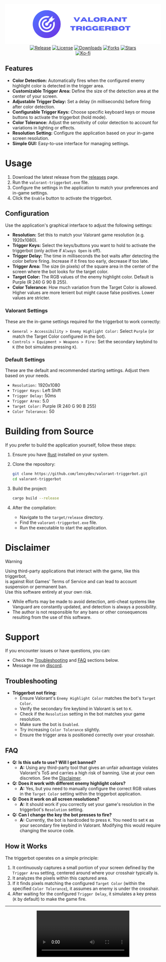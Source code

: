 <div align = "center">
  <img src = "../assets/header.png" alt = "header" />
  <br />
  <a href = "https://github.com/lencydev/valorant-triggerbot/releases/latest"><img src = "https://img.shields.io/github/v/release/lencydev/valorant-triggerbot?style=flat-square&color=5864F9" alt = "Release" /></a>
  <a href = "https://github.com/lencydev/valorant-triggerbot/blob/main/LICENSE"><img src = "https://img.shields.io/github/license/lencydev/valorant-triggerbot?style=flat-square&color=5864F9" alt = "License" /></a>
  <a href = "https://github.com/lencydev/valorant-triggerbot/releases"><img src = "https://img.shields.io/github/downloads/lencydev/valorant-triggerbot/total?style=flat-square&color=5864F9" alt = "Downloads" /></a>
  <a href = "https://github.com/lencydev/valorant-triggerbot/forks?include=active,archived,inactive,network&page=1&period=&sort_by=last_updated"><img src = "https://img.shields.io/github/forks/lencydev/valorant-triggerbot?style=flat-square&color=5864F9" alt = "Forks" /></a>
  <a href = "https://github.com/lencydev/valorant-triggerbot/stargazers"><img src = "https://img.shields.io/github/stars/lencydev/valorant-triggerbot?style=flat-square&color=5864F9" alt = "Stars" /></a>
  <br />
  <a href = "https://ko-fi.com/lencydev"><img src = "https://img.shields.io/badge/Supports%20on%20Ko--fi-FF6433?logo=ko-fi&logoColor=FFF&style=flat-square" alt = "Ko-fi" /></a>
</div>

## Features
- **Color Detection:** Automatically fires when the configured enemy highlight color is detected in the trigger area.
- **Customizable Trigger Area:** Define the size of the detection area at the center of your screen.
- **Adjustable Trigger Delay:** Set a delay (in milliseconds) before firing after color detection.
- **Configurable Trigger Keys:** Choose specific keyboard keys or mouse buttons to activate the triggerbot (hold mode).
- **Color Tolerance:** Adjust the sensitivity of color detection to account for variations in lighting or effects.
- **Resolution Setting:** Configure the application based on your in-game screen resolution.
- **Simple GUI:** Easy-to-use interface for managing settings.

# Usage
1. Download the latest release from the [releases](https://github.com/lencydev/valorant-triggerbot/releases) page.
2. Run the `valorant-triggerbot.exe` file.
3. Configure the settings in the application to match your preferences and in-game settings.
4. Click the `Enable` button to activate the triggerbot.

## Configuration
Use the application's graphical interface to adjust the following settings:

- **Resolution:** Set this to match your Valorant game resolution (e.g. 1920x1080).
- **Trigger Keys:** Select the keys/buttons you want to hold to activate the triggerbot (only active if `Always Open` is off).
- **Trigger Delay:** The time in milliseconds the bot waits after detecting the color before firing. Increase if it fires too early, decrease if too late.
- **Trigger Area:** The size (in pixels) of the square area in the center of the screen where the bot looks for the target color.
- **Target Color:** The RGB values of the enemy highlight color. Default is Purple (R 240 G 90 B 255).
- **Color Tolerance:** How much variation from the Target Color is allowed. Higher values are more lenient but might cause false positives. Lower values are stricter.

### Valorant Settings
These are the in-game settings required for the triggerbot to work correctly:
- `General > Accessibility > Enemy Highlight Color:` Select `Purple` (or match the Target Color configured in the bot).
- `Controls > Equipment > Weapons > Fire:` Set the secondary keybind to `K` (the bot simulates pressing `K`).

### Default Settings
These are the default and recommended starting settings.
Adjust them based on your needs.
- `Resolution:` 1920x1080
- `Trigger Keys:` Left Shift
- `Trigger Delay:` 50ms
- `Trigger Area:` 5.0
- `Target Color:` Purple (R 240 G 90 B 255)
- `Color Tolerance:` 50

# Building from Source
If you prefer to build the application yourself, follow these steps:

1. Ensure you have [Rust](https://www.rust-lang.org/tools/install) installed on your system.
2. Clone the repository:

   ```bash
   git clone https://github.com/lencydev/valorant-triggerbot.git
   cd valorant-triggerbot
   ```
3. Build the project:

   ```bash
   cargo build --release
   ```
4. After the compilation:
   - Navigate to the `target/release` directory.
   - Find the `valorant-triggerbot.exe` file.
   - Run the executable to start the application.

# Disclaimer
> [!WARNING]
> Using third-party applications that interact with the game, like this triggerbot,<br />
> is against Riot Games' Terms of Service and can lead to account suspension or permanent ban.<br />
> Use this software entirely at your own risk.

- While efforts may be made to avoid detection, anti-cheat systems like Vanguard are constantly updated, and detection is always a possibility.
- The author is not responsible for any bans or other consequences resulting from the use of this software.

# Support
If you encounter issues or have questions, you can:
- Check the [Troubleshooting](#troubleshooting) and [FAQ](#faq) sections below.
- Message me on [discord](https://discord.com/users/313738210729656332).

## Troubleshooting
- **Triggerbot not firing:**
    - Ensure Valorant's `Enemy Highlight Color` matches the bot's `Target Color`.
    - Verify the secondary fire keybind in Valorant is set to `K`.
    - Check if the `Resolution` setting in the bot matches your game resolution.
    - Make sure the bot is `Enabled`.
    - Try increasing `Color Tolerance` slightly.
    - Ensure the trigger area is positioned correctly over your crosshair.

## FAQ
- **Q: Is this safe to use? Will I get banned?**
  - **A:** Using any third-party tool that gives an unfair advantage violates Valorant's ToS and carries a high risk of banning. Use at your own discretion. See the [Disclaimer](#disclaimer).
- **Q: Does it work with different enemy highlight colors?**
  - **A:** Yes, but you need to manually configure the correct RGB values in the `Target Color` setting within the triggerbot application.
- **Q: Does it work on all screen resolutions?**
  - **A:** It should work if you correctly set your game's resolution in the triggerbot's `Resolution` setting.
- **Q: Can I change the key the bot presses to fire?**
  - **A:** Currently, the bot is hardcoded to press `K`. You need to set `K` as your secondary fire keybind in Valorant. Modifying this would require changing the source code.

## How it Works
The triggerbot operates on a simple principle:
1. It continuously captures a small portion of your screen defined by the `Trigger Area` setting, centered around where your crosshair typically is.
2. It analyzes the pixels within this captured area.
3. If it finds pixels matching the configured `Target Color` (within the specified `Color Tolerance`), it assumes an enemy is under the crosshair.
4. After waiting for the configured `Trigger Delay`, it simulates a key press (`K` by default) to make the game fire.

<hr />

<div align = "center">
  <video src = "https://github.com/user-attachments/assets/c2a3a180-24ae-4ed2-9c6d-b27732631dc2"></video>
</div>
